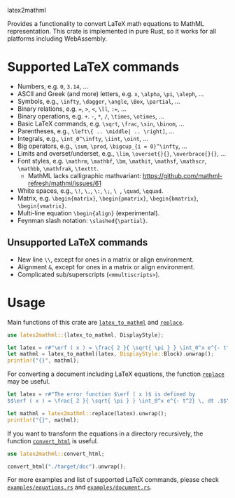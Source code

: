 latex2mathml

Provides a functionality to convert LaTeX math equations to MathML representation.
This crate is implemented in pure Rust, so it works for all platforms including WebAssembly.

# Supported LaTeX commands

- Numbers, e.g. `0`, `3.14`, ...
- ASCII and Greek (and more) letters, e.g. `x`, `\alpha`, `\pi`, `\aleph`, ...
- Symbols, e.g., `\infty`, `\dagger`, `\angle`, `\Box`, `\partial`, ...
- Binary relations, e.g. `=`, `>`, `<`, `\ll`, `:=`, ...
- Binary operations, e.g. `+`. `-`, `*`, `/`, `\times`, `\otimes`, ...
- Basic LaTeX commands, e.g. `\sqrt`, `\frac`, `\sin`, `\binom`, ...
- Parentheses, e.g., `\left\{ .. \middle| .. \right]`, ...
- Integrals, e.g., `\int_0^\infty`, `\iint`, `\oint`, ...
- Big operators, e.g., `\sum`, `\prod`, `\bigcup_{i = 0}^\infty`, ...
- Limits and overset/underset, e.g., `\lim`, `\overset{}{}`, `\overbrace{}{}`, ...
- Font styles, e.g. `\mathrm`, `\mathbf`, `\bm`, `\mathit`, `\mathsf`, `\mathscr`, `\mathbb`, `\mathfrak`, `\texttt`.
    - MathML lacks calligraphic mathvariant: https://github.com/mathml-refresh/mathml/issues/61
- White spaces, e.g., `\!`, `\,`, `\:`, `\;`, `\ `, `\quad`, `\qquad`.
- Matrix, e.g. `\begin{matrix}`, `\begin{pmatrix}`, `\begin{bmatrix}`, `\begin{vmatrix}`.
- Multi-line equation `\begin{align}` (experimental).
- Feynman slash notation: `\slashed{\partial}`.

## Unsupported LaTeX commands

- New line `\\`, except for ones in a matrix or align environment.
- Alignment `&`, except for ones in a matrix or align environment.
- Complicated sub/superscripts (`<mmultiscripts>`).


# Usage

Main functions of this crate are  [`latex_to_mathml`](./fn.latex_to_mathml.html) and
[`replace`](./fn.replace.html).

```rust
use latex2mathml::{latex_to_mathml, DisplayStyle};

let latex = r#"\erf ( x ) = \frac{ 2 }{ \sqrt{ \pi } } \int_0^x e^{- t^2} \, dt"#;
let mathml = latex_to_mathml(latex, DisplayStyle::Block).unwrap();
println!("{}", mathml);
```

For converting a document including LaTeX equations, the function [`replace`](./fn.replace.html)
may be useful.

```rust
let latex = r#"The error function $\erf ( x )$ is defined by
$$\erf ( x ) = \frac{ 2 }{ \sqrt{ \pi } } \int_0^x e^{- t^2} \, dt .$$"#;

let mathml = latex2mathml::replace(latex).unwrap();
println!("{}", mathml);
```

If you want to transform the equations in a directory recursively, the function
[`convert_html`](./fn.convert_html.html) is useful.

```rust
use latex2mathml::convert_html;

convert_html("./target/doc").unwrap();
```

For more examples and list of supported LaTeX commands, please check
[`examples/equations.rs`](https://github.com/osanshouo/latex2mathml/blob/master/examples/equations.rs)
and [`examples/document.rs`](https://github.com/osanshouo/latex2mathml/blob/master/examples/document.rs).
